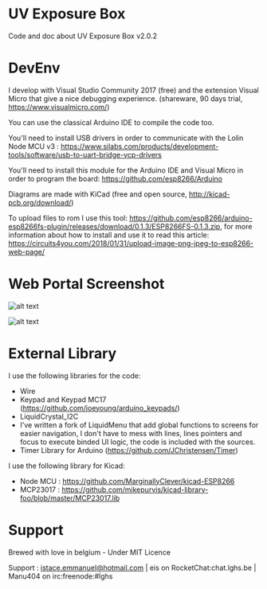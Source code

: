 # UV Exposure Box
Code and doc about UV Exposure Box v2.0.2

# DevEnv
I develop with Visual Studio Community 2017 (free) and the extension Visual Micro that give a nice debugging experience. (shareware, 90 days trial, https://www.visualmicro.com/)

You can use the classical Arduino IDE to compile the code too.

You'll need to install USB drivers in order to communicate with the Lolin Node MCU v3 : https://www.silabs.com/products/development-tools/software/usb-to-uart-bridge-vcp-drivers

You'll need to install this module for the Arduino IDE and Visual Micro in order to program the board: https://github.com/esp8266/Arduino

Diagrams are made with KiCad (free and open source, http://kicad-pcb.org/download/)

To upload files to rom I use this tool: https://github.com/esp8266/arduino-esp8266fs-plugin/releases/download/0.1.3/ESP8266FS-0.1.3.zip, for more information about how to install and use it to read this article: https://circuits4you.com/2018/01/31/upload-image-png-jpeg-to-esp8266-web-page/

# Web Portal Screenshot

![alt text](https://github.com/LgHS/UVPlatesetter/blob/master/img/startjob.PNG)

![alt text](https://github.com/LgHS/UVPlatesetter/blob/master/img/jobrunning.PNG)

# External Library 
I use the following libraries for the code:
 - Wire
 - Keypad and Keypad MC17 (https://github.com/joeyoung/arduino_keypads/)
 - LiquidCrystal_I2C
 - I've written a fork of LiquidMenu that add global functions to screens for easier navigation, I don't have to mess with lines, lines pointers and focus to execute binded UI logic, the code is included with the sources.
 - Timer Library for Arduino (https://github.com/JChristensen/Timer)
 
 I use the following library for Kicad:
  - Node MCU : https://github.com/MarginallyClever/kicad-ESP8266
  - MCP23017 : https://github.com/mikepurvis/kicad-library-foo/blob/master/MCP23017.lib
  
  # Support
Brewed with love in belgium - Under MIT Licence

Support : istace.emmanuel@hotmail.com | eis on RocketChat:chat.lghs.be | Manu404 on irc:freenode:#lghs

